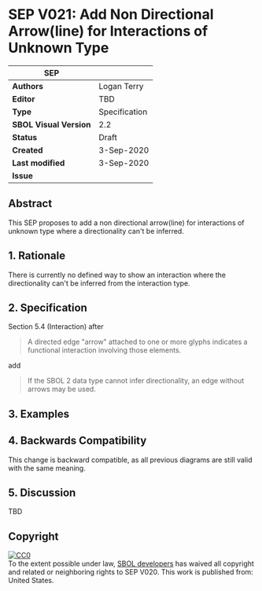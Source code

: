 # SEP V021: Add Non Directional Arrow(line) for Interactions of Unknown Type

| SEP | |
| --- | --- |
| **Authors** | Logan Terry |
| **Editor** | TBD |
| **Type** | Specification |
| **SBOL Visual Version** | 2.2 |
| **Status** | Draft |
| **Created** | 3-Sep-2020 |
| **Last modified** | 3-Sep-2020 |
| **Issue**         |  |


## Abstract

This SEP proposes to add a non directional arrow(line) for interactions of unknown type where a directionality can't be inferred.

## 1. Rationale <a name="rationale"></a>

There is currently no defined way to show an interaction where the directionality can't be inferred from the interaction type.

## 2. Specification <a name="specification"></a>

Section 5.4 (Interaction) after

> A directed edge "arrow" attached to one or more glyphs indicates a functional interaction involving those elements. 

add

> If the SBOL 2 data type cannot infer directionality, an edge without arrows may be used.

## 3. Examples <a name='example'></a>


## 4. Backwards Compatibility <a name='compatibility'></a>

This change is backward compatible, as all previous diagrams are still valid with the same meaning.


## 5. Discussion <a name='discussion'></a>

TBD

## Copyright <a name='copyright'></a>

<p xmlns:dct="http://purl.org/dc/terms/" xmlns:vcard="http://www.w3.org/2001/vcard-rdf/3.0#">
  <a rel="license"
     href="http://creativecommons.org/publicdomain/zero/1.0/">
    <img src="http://i.creativecommons.org/p/zero/1.0/88x31.png" style="border-style: none;" alt="CC0" />
  </a>
  <br />
  To the extent possible under law,
  <a rel="dct:publisher"
     href="sbolstandard.org">
    <span property="dct:title">SBOL developers</span></a>
  has waived all copyright and related or neighboring rights to
  <span property="dct:title">SEP V020</span>.
This work is published from:
<span property="vcard:Country" datatype="dct:ISO3166"
      content="US" about="sbolstandard.org">
  United States</span>.
</p>